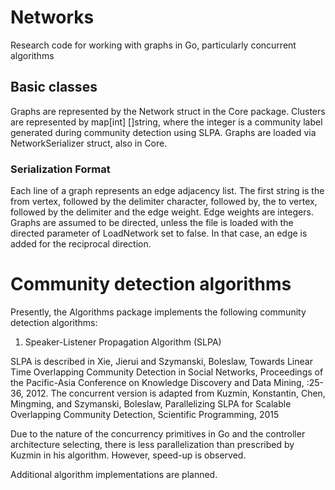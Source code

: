 # Networks
Research code for working with graphs in Go, particularly concurrent algorithms

## Basic classes
Graphs are represented by the Network struct in the Core package.  Clusters are represented by map[int] []string, where the integer is a community label generated during community detection using SLPA.  Graphs are loaded
via NetworkSerializer struct, also in Core. 

### Serialization Format
Each line of a graph represents an edge adjacency list.  The first string is the from vertex, followed by the delimiter character, followed by,
the to vertex, followed by the delimiter and the edge weight.  Edge weights are integers.  Graphs are assumed to be directed, unless the 
file is loaded with the directed parameter of LoadNetwork set to false.  In that case, an edge is added for the reciprocal direction.

# Community detection algorithms 
Presently, the Algorithms package implements the following community detection algorithms:

1. Speaker-Listener Propagation Algorithm (SLPA)

SLPA is described in Xie, Jierui and Szymanski, Boleslaw, Towards Linear Time Overlapping Community Detection in Social Networks, Proceedings of the Pacific-Asia Conference on Knowledge Discovery and Data Mining, :25-36, 2012.
The concurrent version is adapted from Kuzmin, Konstantin, Chen, Mingming, and Szymanski, Boleslaw, Parallelizing SLPA for Scalable Overlapping Community Detection, Scientific Programming, 2015

Due to the nature of the concurrency primitives in Go and the controller architecture selecting, there is less parallelization than prescribed by Kuzmin in his algorithm.  However, speed-up is observed.

Additional algorithm implementations are planned.
